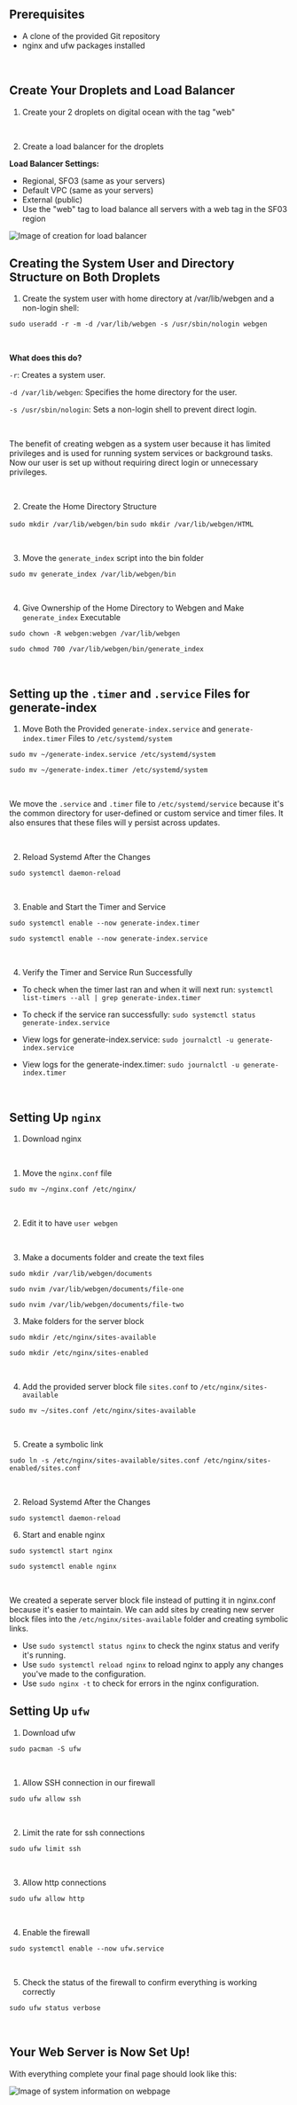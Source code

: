## Prerequisites 
- A clone of the provided Git repository 
- nginx and ufw packages installed

<br>

## Create Your Droplets and Load Balancer

1. Create your 2 droplets on digital ocean with the tag "web"

<br>

2. Create a load balancer for the droplets

**Load Balancer Settings:**

* Regional, SFO3 (same as your servers)
* Default VPC (same as your servers)
* External (public)
* Use the "web" tag to load balance all servers with a web tag in the SF03 region

![Image of creation for load balancer](/Load_Balancer.png)


## Creating the System User and Directory Structure on Both Droplets

1. Create the system user with home directory at /var/lib/webgen and a non-login shell:

`sudo useradd -r -m -d /var/lib/webgen -s /usr/sbin/nologin webgen` 

<br>

**What does this do?**

`-r`: Creates a system user.

`-d /var/lib/webgen`: Specifies the home directory for the user.

`-s /usr/sbin/nologin`: Sets a non-login shell to prevent direct login.

<br>

The benefit of creating webgen as a system user because it has limited privileges and is used for running system services or background tasks. Now our user is set up without requiring direct login or unnecessary privileges.

<br>

2. Create the Home Directory Structure

`sudo mkdir /var/lib/webgen/bin`
`sudo mkdir /var/lib/webgen/HTML` 

<br>

3. Move the `generate_index` script into the bin folder

`sudo mv generate_index /var/lib/webgen/bin`

<br>

4. Give Ownership of the Home Directory to Webgen and Make `generate_index` Executable 

`sudo chown -R webgen:webgen /var/lib/webgen`

`sudo chmod 700 /var/lib/webgen/bin/generate_index` 

<br>

## Setting up the `.timer` and `.service` Files for generate-index

1. Move Both the Provided `generate-index.service` and `generate-index.timer` Files to `/etc/systemd/system`

`sudo mv ~/generate-index.service /etc/systemd/system`

`sudo mv ~/generate-index.timer /etc/systemd/system`

<br>

We move the `.service` and `.timer` file to `/etc/systemd/service` because it's the common directory for user-defined or custom service and timer files. It also ensures that these files will y persist across updates.

<br>

2. Reload Systemd After the Changes

`sudo systemctl daemon-reload` 

<br>

3. Enable and Start the Timer and Service 

`sudo systemctl enable --now generate-index.timer`

`sudo systemctl enable --now generate-index.service`

<br>

4. Verify the Timer and Service Run Successfully

- To check when the timer last ran and when it will next run: `systemctl list-timers --all | grep generate-index.timer`

- To check if the service ran successfully: `sudo systemctl status generate-index.service`

- View logs for generate-index.service: `sudo journalctl -u generate-index.service`

- View logs for the generate-index.timer: `sudo journalctl -u generate-index.timer`

<br>

## Setting Up `nginx`

1. Download nginx

<br>

1. Move the `nginx.conf` file 

`sudo mv ~/nginx.conf /etc/nginx/`

<br>

2. Edit it to have `user webgen`

<br>

3. Make a documents folder and create the text files

`sudo mkdir /var/lib/webgen/documents`

`sudo nvim /var/lib/webgen/documents/file-one`

`sudo nvim /var/lib/webgen/documents/file-two`

3. Make folders for the server block 

`sudo mkdir /etc/nginx/sites-available`

`sudo mkdir /etc/nginx/sites-enabled`

<br>

4. Add the provided server block file `sites.conf` to `/etc/nginx/sites-available`

`sudo mv ~/sites.conf /etc/nginx/sites-available`

<br>

5. Create a symbolic link 

`sudo ln -s /etc/nginx/sites-available/sites.conf /etc/nginx/sites-enabled/sites.conf`

<br>

2. Reload Systemd After the Changes

`sudo systemctl daemon-reload` 

6. Start and enable nginx

`sudo systemctl start nginx`

`sudo systemctl enable nginx`

<br>

We created a seperate server block file instead of putting it in nginx.conf because it's easier to maintain. We can add sites by creating new server block files into the `/etc/nginx/sites-available` folder and creating symbolic links. 

- Use `sudo systemctl status nginx` to check the nginx status and verify it's running. 
- Use `sudo systemctl reload nginx` to reload nginx to apply any changes you've made to the configuration.
- Use `sudo nginx -t` to check for errors in the nginx configuration. 

## Setting Up `ufw`

1. Download ufw

`sudo pacman -S ufw`

<br>

1. Allow SSH connection in our firewall

`sudo ufw allow ssh`

<br>

2. Limit the rate for ssh connections

`sudo ufw limit ssh`

<br>

3.  Allow http connections

`sudo ufw allow http`

<br>

4. Enable the firewall

`sudo systemctl enable --now ufw.service`

<br>

5. Check the status of the firewall to confirm everything is working correctly

`sudo ufw status verbose`

<br>

## Your Web Server is Now Set Up!

With everything complete your final page should look like this: 

![Image of system information on webpage](/Success_Screenshot.png)









